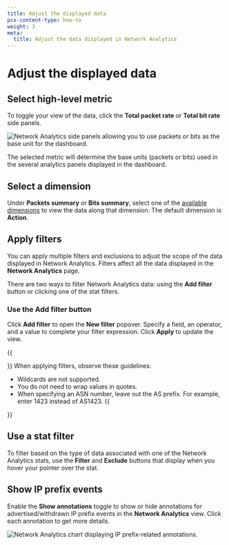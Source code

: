 ```yaml
---
title: Adjust the displayed data
pcx-content-type: how-to
weight: 3
meta:
  title: Adjust the data displayed in Network Analytics
---
```


# Adjust the displayed data

## Select high-level metric

To toggle your view of the data, click the **Total packet rate** or **Total bit rate** side panels.

![Network Analytics side panels allowing you to use packets or bits as the base unit for the dashboard.](/analytics/static/images/network-analytics/high-level-metrics.png)

The selected metric will determine the base units (packets or bits) used in the several analytics panels displayed in the dashboard.

## Select a dimension

Under **Packets summary** or **Bits summary**, select one of the [available dimensions](/analytics/network-analytics/understand/main-dashboard/#available-dimensions) to view the data along that dimension. The default dimension is **Action**.

## Apply filters

You can apply multiple filters and exclusions to adjust the scope of the data displayed in Network Analytics.
Filters affect all the data displayed in the **Network Analytics** page.

There are two ways to filter Network Analytics data: using the **Add filter** button or clicking one of the stat filters.

### Use the Add filter button

Click **Add filter** to open the **New filter** popover. Specify a field, an operator, and a value to complete your filter expression. Click **Apply** to update the view.

{{<Aside type="note" header="Notes about filtering">}}
When applying filters, observe these guidelines:
* Wildcards are not supported.
* You do not need to wrap values in quotes.
* When specifying an ASN number, leave out the AS prefix. For example, enter 1423 instead of AS1423.
{{</Aside>}}

## Use a stat filter

To filter based on the type of data associated with one of the Network Analytics stats, use the **Filter** and **Exclude** buttons that display when you hover your pointer over the stat.

## Show IP prefix events

Enable the **Show annotations** toggle to show or hide annotations for advertised/withdrawn IP prefix events in the **Network Analytics** view. Click each annotation to get more details.

![Network Analytics chart displaying IP prefix-related annotations.](/analytics/static/images/network-analytics/view-annotations.png)
